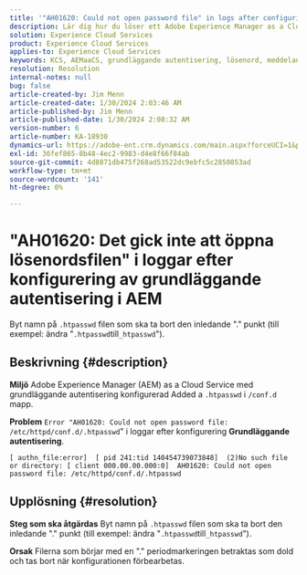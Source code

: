 ```yaml
---
title: '"AH01620: Could not open password file" in logs after configuring Basic Auth in AEM dispatcher'
description: Lär dig hur du löser ett Adobe Experience Manager as a Cloud Service-problem där felet"AH01620" visas i loggar när grundläggande autentisering har konfigurerats.
solution: Experience Cloud Services
product: Experience Cloud Services
applies-to: Experience Cloud Services
keywords: KCS, AEMaaCS, grundläggande autentisering, lösenord, meddelande, loggar, AEM, dispatcher, Adobe Experience Manager, AH01620, felsökning
resolution: Resolution
internal-notes: null
bug: false
article-created-by: Jim Menn
article-created-date: 1/30/2024 2:03:46 AM
article-published-by: Jim Menn
article-published-date: 1/30/2024 2:08:32 AM
version-number: 6
article-number: KA-18930
dynamics-url: https://adobe-ent.crm.dynamics.com/main.aspx?forceUCI=1&pagetype=entityrecord&etn=knowledgearticle&id=77150dc9-13bf-ee11-9079-6045bd006268
exl-id: 36fef865-8b48-4ec2-9983-d4e8f66f84ab
source-git-commit: 4d8871db475f268ad53522dc9ebfc5c2850853ad
workflow-type: tm+mt
source-wordcount: '141'
ht-degree: 0%

---
```


# &quot;AH01620: Det gick inte att öppna lösenordsfilen&quot; i loggar efter konfigurering av grundläggande autentisering i AEM


Byt namn på `.htpasswd` filen som ska ta bort den inledande &quot;.&quot; punkt (till exempel: ändra &quot;`.htpasswd`till`_htpasswd`&quot;).

## Beskrivning {#description}


<b>Miljö</b>
Adobe Experience Manager (AEM) as a Cloud Service med grundläggande autentisering konfigurerad Added a `.htpasswd` i `/conf.d` mapp.

<b>Problem</b>
`Error "AH01620: Could not open password file: /etc/httpd/conf.d/.htpasswd`&quot; i loggar efter konfigurering <b>Grundläggande autentisering</b>.


```
[ authn_file:error]  [ pid 241:tid 140454739073848]  (2)No such file or directory: [ client 000.00.00.000:0]  AH01620: Could not open password file: /etc/httpd/conf.d/.htpasswd
```





## Upplösning {#resolution}


<b>Steg som ska åtgärdas</b>
Byt namn på `.htpasswd` filen som ska ta bort den inledande &quot;.&quot; punkt (till exempel: ändra &quot;`.htpasswd`till`_htpasswd`&quot;).

<b>Orsak</b>
Filerna som börjar med en &quot;.&quot; periodmarkeringen betraktas som dold och tas bort när konfigurationen förbearbetas.
